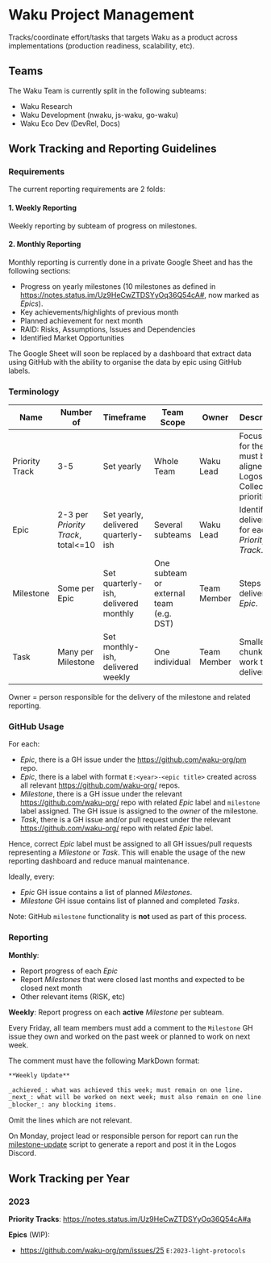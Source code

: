 # Waku Project Management

Tracks/coordinate effort/tasks that targets Waku as a product across implementations (production readiness, scalability, etc).

## Teams

The Waku Team is currently split in the following subteams:

- Waku Research
- Waku Development (nwaku, js-waku, go-waku)
- Waku Eco Dev (DevRel, Docs)

## Work Tracking and Reporting Guidelines

### Requirements

The current reporting requirements are 2 folds:

#### 1. Weekly Reporting

Weekly reporting by subteam of progress on milestones.

#### 2. Monthly Reporting

Monthly reporting is currently done in a private Google Sheet and has the following sections:
- Progress on yearly milestones (10 milestones as defined in https://notes.status.im/Uz9HeCwZTDSYyOq36Q54cA#, now marked as _Epics_).
- Key achievements/highlights of previous month
- Planned achievement for next month
- RAID: Risks, Assumptions, Issues and Dependencies
- Identified Market Opportunities

The Google Sheet will soon be replaced by a dashboard that extract data using GitHub with the ability to organise the data by epic using GitHub labels.

### Terminology

| Name           | Number of                           | Timeframe                            | Team Scope                              | Owner       | Description                                                                 |
|----------------|-------------------------------------|--------------------------------------|-----------------------------------------|-------------|-----------------------------------------------------------------------------|
| Priority Track | 3-5                                 | Set yearly                           | Whole Team                              | Waku Lead   | Focus set for the year, must be aligned with Logos Collective's priorities. |
| Epic           | 2-3 per _Priority Track_, total<=10 | Set yearly, delivered quarterly-ish  | Several subteams                        | Waku Lead   | Identified deliverables for each _Priority Track_.                          |
| Milestone      | Some per Epic                       | Set quarterly-ish, delivered monthly | One subteam or external team (e.g. DST) | Team Member | Steps to deliver an _Epic_.                                                 |
| Task           | Many per Milestone                  | Set monthly-ish, delivered weekly    | One individual                          | Team Member | Smallest chunk of work to be delivered.                                     |  

Owner = person responsible for the delivery of the milestone and related reporting.

### GitHub Usage

For each:

- _Epic_, there is a GH issue under the https://github.com/waku-org/pm repo.
- _Epic_, there is a label with format `E:<year>-<epic title>` created across all relevant https://github.com/waku-org/ repos.
- _Milestone_, there is a GH issue under the relevant https://github.com/waku-org/ repo with related _Epic_ label and `milestone` label assigned. The GH issue is assigned to the _owner_ of the milestone.
- _Task_, there is a GH issue and/or pull request under the relevant https://github.com/waku-org/ repo with related _Epic_ label.

Hence, correct _Epic_ label must be assigned to all GH issues/pull requests representing a _Milestone_ or _Task_.
This will enable the usage of the new reporting dashboard and reduce manual maintenance.

Ideally, every:

- _Epic_ GH issue contains a list of planned _Milestones_.
- _Milestone_ GH issue contains list of planned and completed _Tasks_.

Note: GitHub `milestone` functionality is **not** used as part of this process.

### Reporting

**Monthly**:

- Report progress of each _Epic_
- Report _Milestones_ that were closed last months and expected to be closed next month
- Other relevant items (RISK, etc)

**Weekly**: Report progress on each **active** _Milestone_ per subteam.

Every Friday, all team members must add a comment to the `Milestone` GH issue they own and worked on the past week or planned to work on next week.

The comment must have the following MarkDown format:

```md
**Weekly Update**

_achieved_: what was achieved this week; must remain on one line.
_next_: what will be worked on next week; must also remain on one line.
_blocker_: any blocking items.
```
Omit the lines which are not relevant.

On Monday, project lead or responsible person for report can run the [milestone-update](https://github.com/fryorcraken/milestone-update) script to generate a report and post it in the Logos Discord.

## Work Tracking per Year

### 2023

**Priority Tracks**: https://notes.status.im/Uz9HeCwZTDSYyOq36Q54cA#a

**Epics** (WIP):

- https://github.com/waku-org/pm/issues/25 `E:2023-light-protocols`

